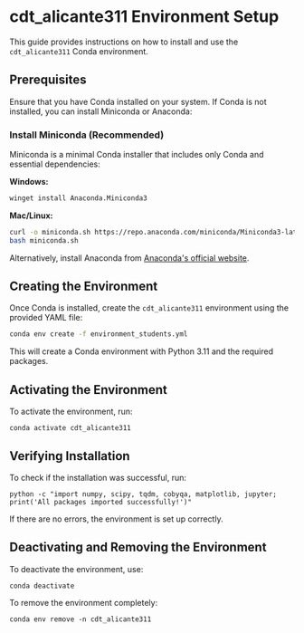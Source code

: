 # cdt_alicante311 Environment Setup

This guide provides instructions on how to install and use the `cdt_alicante311` Conda environment.

## Prerequisites

Ensure that you have Conda installed on your system. If Conda is not installed, you can install Miniconda or Anaconda:

### Install Miniconda (Recommended)
Miniconda is a minimal Conda installer that includes only Conda and essential dependencies:

**Windows:**
```sh
winget install Anaconda.Miniconda3
```

**Mac/Linux:**
```sh
curl -o miniconda.sh https://repo.anaconda.com/miniconda/Miniconda3-latest-Linux-x86_64.sh
bash miniconda.sh
```

Alternatively, install Anaconda from [Anaconda's official website](https://www.anaconda.com/products/distribution).

## Creating the Environment

Once Conda is installed, create the `cdt_alicante311` environment using the provided YAML file:

```sh
conda env create -f environment_students.yml
```

This will create a Conda environment with Python 3.11 and the required packages.

## Activating the Environment

To activate the environment, run:
```
conda activate cdt_alicante311
```

## Verifying Installation

To check if the installation was successful, run:
```
python -c "import numpy, scipy, tqdm, cobyqa, matplotlib, jupyter; print('All packages imported successfully!')"
```

If there are no errors, the environment is set up correctly.

## Deactivating and Removing the Environment

To deactivate the environment, use:
```
conda deactivate
```

To remove the environment completely:
```
conda env remove -n cdt_alicante311
```
